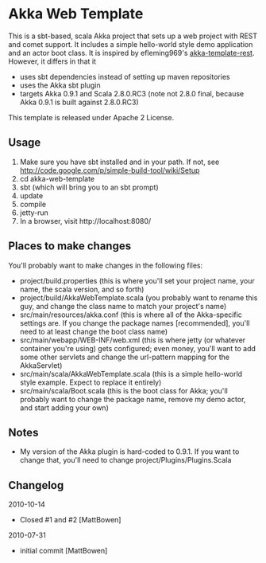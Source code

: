 Akka Web Template
=================
This is a sbt-based, scala Akka project that sets up a web project with REST and comet support. It includes a simple hello-world style demo application and an actor boot class. It is inspired by efleming969's [akka-template-rest][]. However, it differs in that it

* uses sbt dependencies instead of setting up maven repositories
* uses the Akka sbt plugin
* targets Akka 0.9.1 and Scala 2.8.0.RC3 (note not 2.8.0 final, because Akka 0.9.1 is built against 2.8.0.RC3)

This template is released under Apache 2 License.

Usage
-----

1. Make sure you have sbt installed and in your path. If not, see http://code.google.com/p/simple-build-tool/wiki/Setup
2. cd akka-web-template
3. sbt (which will bring you to an sbt prompt)
4. update
5. compile
6. jetty-run
7. In a browser, visit http://localhost:8080/

Places to make changes
----------------------

You'll probably want to make changes in the following files:

* project/build.properties (this is where you'll set your project name, your name, the scala version, and so forth)
* project/build/AkkaWebTemplate.scala (you probably want to rename this guy, and change the class name to match your project's name)
* src/main/resources/akka.conf (this is where all of the Akka-specific settings are. If you change the package names [recommended], you'll need to at least change the boot class name)
* src/main/webapp/WEB-INF/web.xml (this is where jetty (or whatever container you're using) gets configured; even money, you'll want to add some other servlets and change the url-pattern mapping for the AkkaServlet)
* src/main/scala/AkkaWebTemplate.scala (this is a simple hello-world style example. Expect to replace it entirely)
* src/main/scala/Boot.scala (this is the boot class for Akka; you'll probably want to change the package name, remove my demo actor, and start adding your own)

Notes
-----

* My version of the Akka plugin is hard-coded to 0.9.1. If you want to change that, you'll need to change project/Plugins/Plugins.Scala

Changelog
---------
2010-10-14
* Closed #1 and #2 [MattBowen]

2010-07-31

* initial commit [MattBowen]

[akka-template-rest]: http://github.com/efleming969/akka-template-rest "akka-template-rest"
